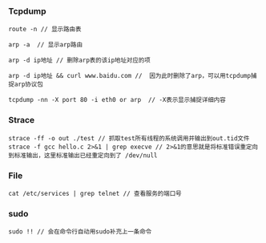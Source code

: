### Tcpdump

```
route -n // 显示路由表

arp -a  // 显示arp路由

arp -d ip地址 // 删除arp表的该ip地址对应的项

arp -d ip地址 && curl www.baidu.com //  因为此时删除了arp，可以用tcpdump捕捉arp协议包

tcpdump -nn -X port 80 -i eth0 or arp  // -X表示显示捕捉详细内容
```

### Strace
```
strace -ff -o out ./test // 抓取test所有线程的系统调用并输出到out.tid文件
strace -f gcc hello.c 2>&1 | grep execve // 2>&1的意思就是将标准错误重定向到标准输出，这里标准输出已经重定向到了 /dev/null
```

### File
```
cat /etc/services | grep telnet // 查看服务的端口号
```

### sudo
```
sudo !! // 会在命令行自动用sudo补充上一条命令
```

